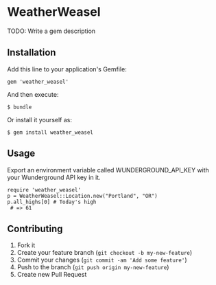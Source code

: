 # WeatherWeasel

TODO: Write a gem description

## Installation

Add this line to your application's Gemfile:

    gem 'weather_weasel'

And then execute:

    $ bundle

Or install it yourself as:

    $ gem install weather_weasel

## Usage

Export an environment variable called WUNDERGROUND_API_KEY with your Wunderground API key in it.

    require 'weather_weasel'
    p = WeatherWeasel::Location.new("Portland", "OR")
    p.all_highs[0] # Today's high
     # => 61

## Contributing

1. Fork it
2. Create your feature branch (`git checkout -b my-new-feature`)
3. Commit your changes (`git commit -am 'Add some feature'`)
4. Push to the branch (`git push origin my-new-feature`)
5. Create new Pull Request
